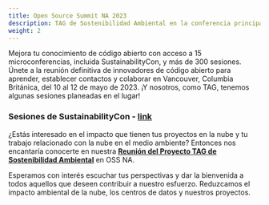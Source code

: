 ```yaml
---
title: Open Source Summit NA 2023
description: TAG de Sostenibilidad Ambiental en la conferencia principal de la Linux Foundation en Vancouver, Columbia Británica a partir del 10 Mayo del 2023.
weight: 2
---
```


Mejora tu conocimiento de código abierto con acceso a 15 microconferencias, incluida SustainabilityCon, y más de 300 sesiones. Únete a la reunión definitiva de innovadores de código abierto para aprender, establecer contactos y colaborar en Vancouver, Columbia Británica, del 10 al 12 de mayo de 2023.
¡Y nosotros, como TAG, tenemos algunas sesiones planeadas en el lugar!
### Sesiones de SustainabilityCon - [link](https://events.linuxfoundation.org/open-source-summit-north-america/program/schedule/)

¿Estás interesado en el impacto que tienen tus proyectos en la nube y tu trabajo relacionado con la nube en el medio ambiente?
Entonces nos encantaría conocerte en nuestra [**Reunión del Proyecto TAG de Sostenibilidad Ambiental**](https://tockify.com/cncf.public.events/detail/598/1683747900000) en OSS NA.

Esperamos con interés escuchar tus perspectivas y dar la bienvenida a todos aquellos que deseen contribuir a nuestro esfuerzo.
Reduzcamos el impacto ambiental de la nube, los centros de datos y nuestros proyectos.
